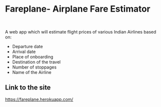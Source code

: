 # Fareplane- Airplane Fare Estimator
<tr>
    <td>
        <img src>
    </td>
    <td>
        <img src>
    </td>
</tr>

A web app which will estimate flight prices of various Indian Airlines based on:
<ul>
    <li>Departure date</li>
    <li>Arrival date</li>
    <li>Place of onboarding</li>
    <li>Destination of the travel</li>
    <li>Number of stoppages</li>
    <li>Name of the Airline</li>
</ul>

## Link to the site
https://fareplane.herokuapp.com/
